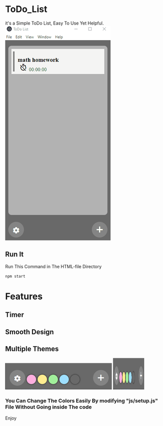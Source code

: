 # ToDo_List
it's a Simple ToDo List, Easy To Use Yet Helpful.
![](preview/vid.gif)

## Run It
Run This Command in The HTML-file Directory
```bash
npm start
```

# Features
## Timer 
## Smooth Design
## Multiple Themes
![](preview/themes.png)
<img src='preview/themes.png' width ='100px' height='100px' style='text-align:center;margin:auto'/>
### You Can Change The Colors Easily By modifying "js/setup.js" File Without Going inside The code




Enjoy
